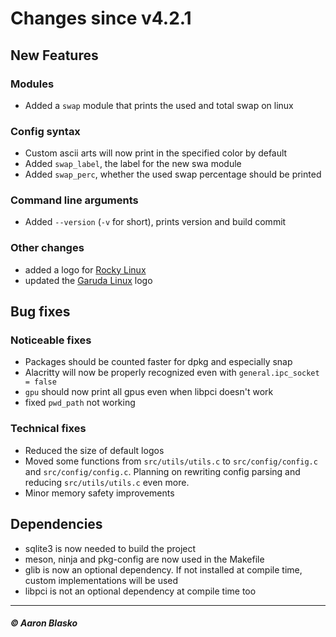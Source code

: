 # Changes since v4.2.1

## New Features

### Modules
* Added a `swap` module that prints the used and total swap on linux

### Config syntax
* Custom ascii arts will now print in the specified color by default
* Added `swap_label`, the label for the new swa module
* Added `swap_perc`, whether the used swap percentage should be printed

### Command line arguments
* Added `--version` (`-v` for short), prints version and build commit

### Other changes
* added a logo for [Rocky Linux](https://rockylinux.org)
* updated the [Garuda Linux](https://garudalinux.org) logo

## Bug fixes

### Noticeable fixes
* Packages should be counted faster for dpkg and especially snap
* Alacritty will now be properly recognized even with `general.ipc_socket = false`
* `gpu` should now print all gpus even when libpci doesn't work
* fixed `pwd_path` not working

### Technical fixes
* Reduced the size of default logos
* Moved some functions from `src/utils/utils.c` to `src/config/config.c` and `src/config/config.c`.
  Planning on rewriting config parsing and reducing `src/utils/utils.c` even more.
* Minor memory safety improvements

## Dependencies
* sqlite3 is now needed to build the project
* meson, ninja and pkg-config are now used in the Makefile
* glib is now an optional dependency. If not installed at compile time, custom implementations will be used
* libpci is not an optional dependency at compile time too

---

##### © Aaron Blasko
